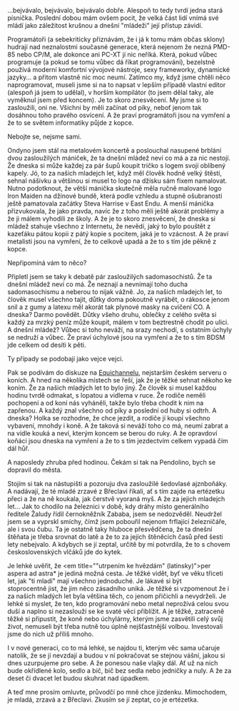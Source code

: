 <!-- dcterms:identifier = riderweblog#249 -->
<!-- dcterms:title = Za našich mladejch let bejval svět jako květ… -->
<!-- dcterms:abstract = …bejvávalo, bejvávalo, bejvávalo dobře. Alespoň to tedy tvrdí jedna stará písnička. Poslední dobou mám ovšem pocit, že velká část lidí vnímá své mládí jako záležitost krušnou a dnešní "mládeži" její přístup závidí. -->
<!-- np9:categoryId = 2 -->
<!-- x4w:category = Lidé a jiná zvěř -->
<!-- np9:authorId = 1 -->
<!-- np9:authorEmail = michal.valasek@altairis.cz -->
<!-- dcterms:creator = Michal Altair Valášek -->
<!-- dcterms:created = 2010-06-26T21:04:39.113+02:00 -->
<!-- dcterms:dateAccepted = 2010-06-26T21:04:40.333+02:00 -->

…bejvávalo, bejvávalo, bejvávalo dobře. Alespoň to tedy tvrdí jedna stará písnička. Poslední dobou mám ovšem pocit, že velká část lidí vnímá své mládí jako záležitost krušnou a dnešní "mládeži" její přístup závidí.

Programátoři (a sebekriticky přiznávám, že i já k tomu mám občas sklony) hudrají nad neznalostmi současné generace, která nejenom že nezná PMD-85 nebo CP/M, ale dokonce ani PC-XT jí nic neříká. Která, pokud vůbec programuje (a pokud se tomu vůbec dá říkat programování), bezelstně používá moderní komfortní vývojové nástroje, sexy frameworky, dynamické jazyky… a přitom vlastně nic moc neumí. Zatímco my, když jsme chtěli něco naprogramovat, museli jsme si na to napsat v lepším případě vlastní editor (alespoň já jsem to udělal), v horším kompilátor (to jsem dělal taky, ale vyměknul jsem před koncem). Je to skoro znesvěcení. My jsme si to zasloužili, oni ne. Všichni by měli začínat od píky, neboť jenom tak dosáhnou toho pravého osvícení. A že praví programátoři jsou na vymření a že to se světem informatiky půjde z kopce.

Nebojte se, nejsme sami.

Ondyno jsem stál na metalovém koncertě a poslouchal nasupené brblání dvou zasloužilých mániček, že ta dnešní mládež neví co má a za nic nestojí. Že dneska si může každej za pár šupů koupit tričko s logem svojí oblíbený kapely. Jó, to za našich mladejch let, když měl člověk hodně velký štěstí, sehnal nášivku a většinou si musel to logo na džísku sám fixem namalovat. Nutno podotknout, že větší mánička skutečně měla ručně malované logo Iron Maiden na džínové bundě, která podle vzhledu a stupně ošubranosti ještě pamatovala začátky Steva Harrise v East Endu. A menší mánička přizvukovala, že jako pravda, navíc že z toho měli ještě akorát problémy a že ji málem vyhodili ze školy. A že je to skoro znesvěcení, že dneska si mládež stahuje všechno z Internetu, že nevědí, jaký to bylo pouštět z kazeťáku pátou kopii z pátý kopie s pocitem, jaká je to vzácnost. A že praví metalisti jsou na vymření, že to celkově upadá a že to s tím jde pěkně z kopce.

Nepřipomíná vám to něco?

Připletl jsem se taky k debatě pár zasloužilých sadomasochistů. Že ta dnešní mládež neví co má. Že neznají a nevnímají toho ducha sadomasochismu a neberou to nijak vážně. Jo, za našich mladejch let, to člověk musel všechno tajit, důtky doma pokoutně vyrábět, o rákosce jenom snil a z gumy a latexu měl akorát tak plynové masky na cvičení CO. A dneska? Darmo povědět. Důtky všeho druhu, oblečky z celého světa si každý za mrzký peníz může koupit, málem v tom beztrestně chodit po ulici. A dnešní mládež? Vůbec si toho neváží, na srazy nechodí, s ostatním úchyly se nedruží a vůbec. Že praví úchylové jsou na vymření a že to s tím BDSM jde celkem od desíti k pěti.

Ty případy se podobají jako vejce vejci.

Pak se podívám do diskuze na [Equichannelu](http://www.equichannel.cz/), nejstarším českém serveru o koních. A hned na několika místech se řeší, jak že je těžké sehnat někoho ke koním. Že za našich mladých let to bylo jiný. Že člověk si musel každou hodinu tvrdě odmakat, s lopatou a vidlema v ruce. Že rodiče neměli pochopení a od koní nás vyháněli, takže bylo třeba chodit k nim na zapřenou. A každý znal všechno od píky a poslední od huby si odtrh. A dneska? Holka se rozhodne, že chce jezdit, a rodiče jí koupí všechno vybavení, mnohdy i koně. A že taková si neváží toho co má, neumí zabrat a na vidle kouká a neví, kterým koncem se berou do ruky. A že opravdoví koňáci jsou dneska na vymření a že to s tím jezdectvím celkem vypadá čím dál hůř.

A naposledy zhruba před hodinou. Čekám si tak na Pendolino, bych se dopravil do města.

Stojím si tak na nástupišti a pozoruju dva zasloužilé šedovlasé ajznboňáky. A nadávají, že té mladé zrzavé z Břeclavi říkali, ať s tím zajde na ertézetku přeci a že na ně koukala, jak čerstvě vyoraná myš. A že za jejich mladejch let… Jak to chodilo na železnici v době, kdy dráhy místo generálního ředitele Žaludy řídil černokněžník Zababa, jsem se nedozvěděl. Neudržel jsem se a vyprskl smíchy, čímž jsem pobouřil nejenom frflající železničáře, ale i svou čubu. Ta je ostatně taky hluboce přesvědčena, že ta dnešní štěňata je třeba srovnat do latě a že to za jejích štěněcích časů před šesti lety nebejvalo. A kdybych se jí zeptal, určitě by mi potvrdila, že to s chovem československých vlčáků jde do kytek.

Je lehké uvěřit, že <em title=""utrpením ke hvězdám" (latinsky)">per aspera ad astra* je jediná možná cesta. Je těžké vidět, byť ve věku třiceti let, jak "ti mladí" mají všechno jednoduché. Je lákavé si být stoprocentně jist, že jim něco zásadního uniká. Je těžké si vzpomenout že i za našich mladých let byla většina těch, co jenom přičichli a nevydrželi. Je lehké si myslet, že ten, kdo programování nebo metal neprožívá celou svou duší a naplno si nezaslouží se ke svaté věci přiblížit. A je těžké, zatraceně těžké si připustit, že koně nebo úchylárny, kterým jsme zasvětili celý svůj život, nemuseli být třeba nutně tou úplně nejšťastnější volbou. Investovali jsme do nich už příliš mnoho.

I v nové generaci, co to má lehké, se najdou ti, kterým věc sama učaruje natolik, že se jí nevzdají a budou v ní pokračovat se stejnou vášní, jakou si dnes uzurpujeme pro sebe. A že ponesou naše vlajky dál. Ať už na nich bude okřídlené kolo, sedlo a bič, bič bez sedla nebo jedničky a nuly. A že za deset či dvacet let budou skuhrat nad úpadkem.

A teď mne prosím omluvte, průvodčí po mně chce jízdenku. Mimochodem, je mladá, zrzavá a z Břeclavi. Zkusím se jí zeptat, co je ertézetka.
</em>